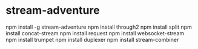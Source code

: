 # stream-adventure
npm install -g stream-adventure
npm install through2
npm install split
npm install concat-stream
npm install request
npm install websocket-stream
npm install trumpet
npm install duplexer
npm install stream-combiner
